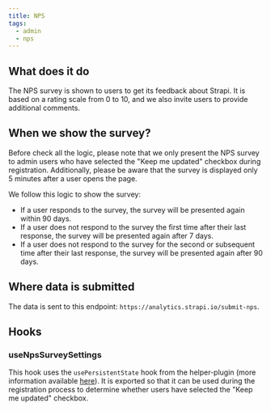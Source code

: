 ```yaml
---
title: NPS
tags:
  - admin
  - nps
---
```


## What does it do

The NPS survey is shown to users to get its feedback about Strapi. It is based on a rating scale from 0 to 10, and we also invite users to provide additional comments.

## When we show the survey?

Before check all the logic, please note that we only present the NPS survey to admin users who have selected the "Keep me updated" checkbox during registration. Additionally, please be aware that the survey is displayed only 5 minutes after a user opens the page.

We follow this logic to show the survey:

- If a user responds to the survey, the survey will be presented again within 90 days.
- If a user does not respond to the survey the first time after their last response, the survey will be presented again after 7 days.
- If a user does not respond to the survey for the second or subsequent time after their last response, the survey will be presented again after 90 days.

## Where data is submitted

The data is sent to this endpoint: `https://analytics.strapi.io/submit-nps`.

## Hooks

### useNpsSurveySettings

This hook uses the `usePersistentState` hook from the helper-plugin (more information available [here](/docs/core/helper-plugin/hooks/use-persistent-state)). It is exported so that it can be used during the registration process to determine whether users have selected the "Keep me updated" checkbox.
